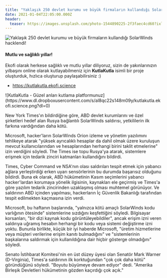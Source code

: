 ```yaml
---
title: "Yaklaşık 250 devlet kurumu ve büyük firmaların kullandığı SolarWinds hacklendi!"
date: 2021-01-04T22:05:00.000Z
header:
  teaser: https://images.unsplash.com/photo-1544890225-2f3faec4cd60?ixlib=rb-1.2.1&ixid=MXwxMjA3fDB8MHxwaG90by1wYWdlfHx8fGVufDB8fHw%3D&auto=format&fit=crop&w=925&q=80
---
```

![Yaklaşık 250 devlet kurumu ve büyük firmaların kullandığı SolarWinds hacklendi!](https://images.unsplash.com/photo-1544890225-2f3faec4cd60?ixlib=rb-1.2.1&ixid=MXwxMjA3fDB8MHxwaG90by1wYWdlfHx8fGVufDB8fHw%3D&auto=format&fit=crop&w=925&q=80)

<div class="notice--info">
  <h4 class="no_toc">Mutlu ve sağlıklı yıllar!</h4>

<p>Ekofi olarak herkese sağlıklı ve mutlu yıllar diliyoruz, sizin de yakınlarınızın yılbaşını online olarak kutlayabilmeniz için <b>KutlaKutla</b> isimli bir proje oluşturduk, hızlıca oluşturup paylaşabilirsiniz :)</p>

<ul>
  <li><a href="https://kutlakutla.ekofi.science">https://kutlakutla.ekofi.science</a></li>
</ul>
![KutlaKutla - Güzel anları kutlama platformunuz](https://www.dl.dropboxusercontent.com/s/al8qc22s148m09y/kutlakutla.ekofi.science.png?dl=0)
</div>

New York Times'ın bildirdiğine göre, ABD devlet kurumlarını ve özel şirketleri hedef alan Rusya bağlantılı SolarWinds saldırısı, yetkililerin ilk farkına vardığından daha kötü.

Microsoft, hacker'ların SolarWinds Orion izleme ve yönetim yazılımını tehlikeye atarak "yüksek ayrıcalıklı hesaplar da dahil olmak üzere kuruluşun mevcut kullanıcılarından ve hesaplarından herhangi birini taklit etmelerine" izin verdiğini söyledi. The Times ise topu Rusya'ya atarak, sistemlere erişmek için tedarik zinciri katmanları kullandığını bildirdi.

Times, Cyber Command ve NSA'nın olası saldırıları tespit etmek için yabancı ağlara yerleştirdiği erken uyarı sensörlerinin bu durumda başarısız olduğunu bildirdi. Buna ek olarak, ABD hükümetinin Kasım seçimlerini yabancı hacker'lardan korumaya yönelik ilgisinin, kaynakları ele geçirmiş ve Times'a göre yazılım tedarik zincirinden uzaklaşmış olması muhtemel görünüyor. Ve saldırının ABD içinden yapılması, hackerların İç Güvenlik Bakanlığı tarafından tespit edilmekten kaçmasına izin verdi.

Microsoft, bu haftanın başlarında, "yalnızca kötü amaçlı SolarWinds kodu varlığının ötesinde" sistemlerine sızdığını keşfettiğini söyledi. Bilgisayar korsanları, "bir dizi kaynak kodu görüntüleyebildiler", ancak erişim izni veren saldırıya uğramış hesabın herhangi bir kodu veya sistemi değiştirme izni yoktu. Bununla birlikte, küçük bir iyi haberde Microsoft, "üretim hizmetlerine veya müşteri verilerine erişim kanıtı bulmadığını" ve "sistemlerinin başkalarına saldırmak için kullanıldığına dair hiçbir gösterge olmadığını" söyledi.

Senato İstihbarat Komitesi'nin en üst düzey üyesi olan Senatör Mark Warner (D-Virginia), Times'a saldırının ilk korktuğundan "çok çok daha kötü" göründüğünü söyledi. "Boyutu büyümeye devam ediyor" dedi. "Amerika Birleşik Devletleri hükümetinin gözden kaçırdığı çok açık."
